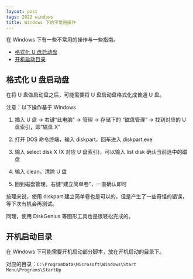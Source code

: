 ```yaml
---
layout: post
tags: 2022 windows
title: Windows 下的不常用操作
---
```


在 Windows 下有一些不常用的操作与一些指南。

<!-- vim-markdown-toc GFM -->

- [格式化 U 盘启动盘](#格式化-u-盘启动盘)
- [开机启动目录](#开机启动目录)

<!-- vim-markdown-toc -->

## 格式化 U 盘启动盘

在将 U 盘做启动盘之后，可能需要将 U 盘启动盘格式化成普通 U 盘。

注意：以下操作基于 Windows

1. 插入 U 盘 -> 右键“此电脑” -> 管理 -> 存储下的 “磁盘管理” -> 找到对应的 U 盘索引，即“磁盘 X”

2. 打开 DOS 命令终端，输入 diskpart，回车进入 diskpart.exe

3. 输入 select disk X (X 对应 U 盘索引)，可以输入 list disk 确认当前选中的磁盘

4. 输入 clean，清除 U 盘

5. 回到磁盘管理，右键“建立简单卷”，一直确认即可

按理来说，使用 diskpart 建立简单卷也是可以的，但是产生了一些奇怪的错误，等下次有机会再测试。

同理，使用 DiskGenius 等图形工具也是很轻松完成的。

## 开机启动目录

在 Windows 下可能需要开机启动部分脚本，放在开机启动的目录下。

对应的目录：`C:\ProgramData\Microsoft\Windows\Start Menu\Programs\StartUp`
